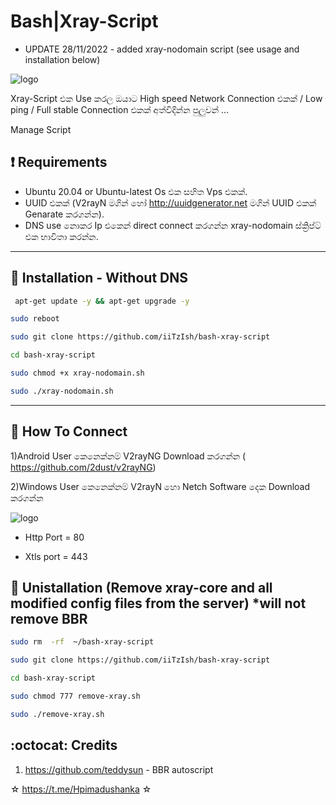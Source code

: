 # Bash|Xray-Script

* UPDATE 28/11/2022 - added xray-nodomain script (see usage and installation below)


![logo](https://user-images.githubusercontent.com/118674919/204209549-d719ed81-c152-4851-938f-938c8f82dee7.png)



Xray-Script එක Use කරල ඔයාට High speed Network Connection එකක් / Low ping / Full stable Connection එකක් අත්විදින්න පුලුවන් ...


Manage Script

## :heavy_exclamation_mark: Requirements

* Ubuntu 20.04 or Ubuntu-latest Os එක සහිත Vps එකක්.
* UUID එකක් (V2rayN මගින් හෝ http://uuidgenerator.net මගින් UUID එකක් Genarate කරගන්න).
* DNS use නොකර Ip එකෙන් direct connect කරගන්න xray-nodomain ස්ක්‍රිප්ට් එක භාවිතා කරන්න.

------------------------------------------
## :book: Installation - Without DNS

```sh 
 apt-get update -y && apt-get upgrade -y
  ```
```sh 
sudo reboot
 ```
 
```sh 
sudo git clone https://github.com/iiTzIsh/bash-xray-script
 ```
 
```sh 
cd bash-xray-script
 ```
 
```sh 
sudo chmod +x xray-nodomain.sh
 ```
 
```sh 
sudo ./xray-nodomain.sh
 ```
 
------------------------------------------

## :book: How To Connect

1)Android User කෙනෙක්නම් V2rayNG Download කරගන්න (
https://github.com/2dust/v2rayNG)

2)Windows User කෙනෙක්නම් V2rayN හො Netch Software දෙක Download කරගන්න

![logo](https://telegra.ph/file/372eb568ce7a7776aa8c4.jpg)

* Http Port =  80

* Xtls port = 443

## :book: Unistallation (Remove xray-core and all modified config files from the server) *will not remove BBR

```sh 
sudo rm  -rf  ~/bash-xray-script
 ```

```sh 
sudo git clone https://github.com/iiTzIsh/bash-xray-script
 ```

```sh 
cd bash-xray-script
 ```

```sh 
sudo chmod 777 remove-xray.sh
 ```

```sh 
sudo ./remove-xray.sh
 ```
 
## :octocat: Credits

1. https://github.com/teddysun - BBR autoscript


☆ https://t.me/Hpimadushanka ☆

